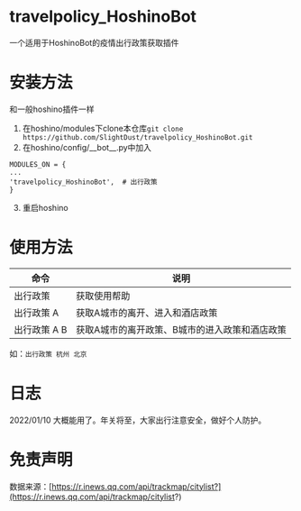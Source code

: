 # travelpolicy_HoshinoBot
一个适用于HoshinoBot的疫情出行政策获取插件

# 安装方法
和一般hoshino插件一样  

1. 在hoshino/modules下clone本仓库`git clone https://github.com/SlightDust/travelpolicy_HoshinoBot.git`  
2. 在hoshino/config/\_\_bot\_\_.py中加入
```
MODULES_ON = {
...
'travelpolicy_HoshinoBot',  # 出行政策
}
```
3. 重启hoshino

# 使用方法
|命令|说明|
|----|---|
|出行政策|获取使用帮助|
|出行政策 A|获取A城市的离开、进入和酒店政策|
|出行政策 A B|获取A城市的离开政策、B城市的进入政策和酒店政策|

如：`出行政策 杭州 北京`

# 日志
2022/01/10 大概能用了。年关将至，大家出行注意安全，做好个人防护。

# 免责声明
数据来源：[https://r.inews.qq.com/api/trackmap/citylist?](https://r.inews.qq.com/api/trackmap/citylist?)